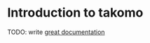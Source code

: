 # Introduction to takomo

TODO: write [great documentation](http://jacobian.org/writing/what-to-write/)

